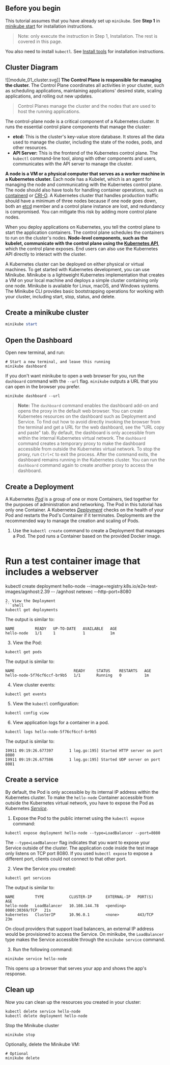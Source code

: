 ## Before you begin
This tutorial assumes that you have already set up `minikube`. See **Step 1** in [minikube start](https://minikube.sigs.k8s.io/docs/start/) for installation instructions.

>Note: only execute the instruction in Step 1, Installation. The rest is covered in this page.

You also need to install `kubectl`. See [Install tools](https://kubernetes.io/docs/tasks/tools/#kubectl) for installation instructions.

## Cluster Diagram
![[module_01_cluster.svg]]
**The Control Plane is responsible for managing the cluster.** The Control Plane coordinates all activities in your cluster, such as scheduling applications, maintaining applications' desired state, scaling applications, and rolling out new updates.

> Control Planes manage the cluster and the nodes that are used to host the running applications.

The control-plane node is a critical component of a Kubernetes cluster. It runs the essential control plane components that manage the cluster:

- **etcd:** This is the cluster's key-value store database. It stores all the data used to manage the cluster, including the state of the nodes, pods, and other resources.
- **API Server:** This is the frontend of the Kubernetes control plane. The `kubectl` command-line tool, along with other components and users, communicates with the API server to manage the cluster.

**A node is a VM or a physical computer that serves as a worker machine in a Kubernetes cluster.** Each node has a Kubelet, which is an agent for managing the node and communicating with the Kubernetes control plane. The node should also have tools for handling container operations, such as [containerd](https://containerd.io/docs/) or [CRI-O](https://cri-o.io/#what-is-cri-o). A Kubernetes cluster that handles production traffic should have a minimum of three nodes because if one node goes down, both an [etcd](https://kubernetes.io/docs/concepts/overview/components/#etcd) member and a control plane instance are lost, and redundancy is compromised. You can mitigate this risk by adding more control plane nodes.

When you deploy applications on Kubernetes, you tell the control plane to start the application containers. The control plane schedules the containers to run on the cluster's nodes. **Node-level components, such as the kubelet, communicate with the control plane using the [Kubernetes API](https://kubernetes.io/docs/concepts/overview/kubernetes-api/)**, which the control plane exposes. End users can also use the Kubernetes API directly to interact with the cluster.

A Kubernetes cluster can be deployed on either physical or virtual machines. To get started with Kubernetes development, you can use Minikube. Minikube is a lightweight Kubernetes implementation that creates a VM on your local machine and deploys a simple cluster containing only one node. Minikube is available for Linux, macOS, and Windows systems. The Minikube CLI provides basic bootstrapping operations for working with your cluster, including start, stop, status, and delete.
## Create a minikube cluster
```powershell
minikube start
```

## Open the Dashboard

Open new terminal, and run:
```shell
# Start a new terminal, and leave this running
minikube dashboard
```

If you don't want minikube to open a web browser for you, run the `dashboard` command with the `--url` flag. `minikube` outputs a URL that you can open in the browser you prefer.
```shell
minikube dashboard --url
```

> **Note:** 
> The `dashboard` command enables the dashboard add-on and opens the proxy in the default web browser. You can create Kubernetes resources on the dashboard such as Deployment and Service. 
> To find out how to avoid directly invoking the browser from the terminal and get a URL for the web dashboard, see the "URL copy and paste" tab.
> By default, the dashboard is only accessible from within the internal Kubernetes virtual network. The `dashboard` command creates a temporary proxy to make the dashboard accessible from outside the Kubernetes virtual network.
> To stop the proxy, run `Ctrl+C` to exit the process. After the command exits, the dashboard remains running in the Kubernetes cluster. You can run the `dashboard` command again to create another proxy to access the dashboard.

## Create a Deployment

A Kubernetes [_Pod_](https://kubernetes.io/docs/concepts/workloads/pods/) is a group of one or more Containers, tied together for the purposes of administration and networking. The Pod in this tutorial has only one Container. A Kubernetes [_Deployment_](https://kubernetes.io/docs/concepts/workloads/controllers/deployment/) checks on the health of your Pod and restarts the Pod's Container if it terminates. Deployments are the recommended way to manage the creation and scaling of Pods.

1. Use the `kubectl create` command to create a Deployment that manages a Pod. The pod runs a Container based on the provided Docker image.
   ```shell
# Run a test container image that includes a webserver
kubectl create deployment hello-node --image=registry.k8s.io/e2e-test-images/agnhost:2.39 -- /agnhost netexec --http-port=8080
```
2. View the Deployment
```shell
kubectl get deployments
```
The output is similar to:
```
NAME         READY   UP-TO-DATE   AVAILABLE   AGE
hello-node   1/1     1            1           1m
```
3. View the Pod:
```shell
kubectl get pods
```
The output is similar to:
```
NAME                          READY     STATUS    RESTARTS   AGE
hello-node-5f76cf6ccf-br9b5   1/1       Running   0          1m
```
4. View cluster events:
```shell
kubectl get events
```
5. View the `kubectl` configuration:
```shell
kubectl config view
```
6. View application logs for a container in a pod.
```shell
kubectl logs hello-node-5f76cf6ccf-br9b5
```
The output is similar to:
```
I0911 09:19:26.677397       1 log.go:195] Started HTTP server on port 8080
I0911 09:19:26.677586       1 log.go:195] Started UDP server on port  8081
```

## Create a service

By default, the Pod is only accessible by its internal IP address within the Kubernetes cluster. To make the `hello-node` Container accessible from outside the Kubernetes virtual network, you have to expose the Pod as Kubernetes [_Service_](https://kubernetes.io/docs/concepts/services-networking/service/).

1. Expose the Pod to the public internet using the `kubectl expose` command:
```shell
kubectl expose deployment hello-node --type=LoadBalancer --port=8080
```

The `--type=LoadBalancer` flag indicates that you want to expose your Service outside of the cluster.
The application code inside the test image only listens on TCP port 8080. If you used `kubectl expose` to expose a different port, clients could not connect to that other port.

2. View the Service you created:
```shell
kubectl get services
```

The output is similar to:
```
NAME         TYPE           CLUSTER-IP      EXTERNAL-IP   PORT(S)          AGE
hello-node   LoadBalancer   10.108.144.78   <pending>     8080:30369/TCP   21s
kubernetes   ClusterIP      10.96.0.1       <none>        443/TCP          23m
```

On cloud providers that support load balancers, an external IP address would be provisioned to access the Service. On minikube, the `LoadBalancer` type makes the Service accessible through the `minikube service` command.

3. Run the following command:
```
minikube service hello-node
```

This opens up a browser that serves your app and shows the app's response.

## Clean up

Now you can clean up the resources you created in your cluster:
```shell
kubectl delete service hello-node
kubectl delete deployment hello-node
```

Stop the Minikube cluster
```shell
minikube stop
```

Optionally, delete the Minikube VM:
```shell
# Optional
minikube delete
```
